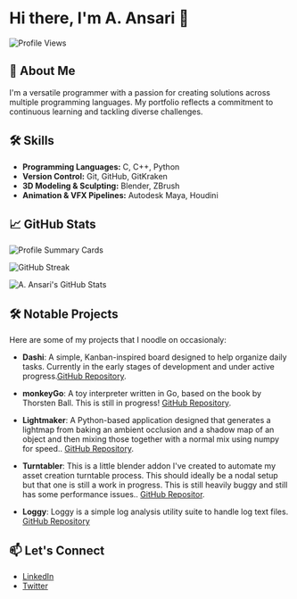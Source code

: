 # Hi there, I'm A. Ansari 👋

![Profile Views](https://komarev.com/ghpvc/?username=Ans-A)

## 🚀 About Me

I'm a versatile programmer with a passion for creating solutions across multiple programming languages. My portfolio reflects a commitment to continuous learning and tackling diverse challenges.

## 🛠️ Skills


- **Programming Languages:** C, C++, Python
- **Version Control:** Git, GitHub, GitKraken
- **3D Modeling & Sculpting:** Blender, ZBrush
- **Animation & VFX Pipelines:** Autodesk Maya, Houdini


## 📈 GitHub Stats

  ![Profile Summary Cards](https://github-profile-summary-cards.vercel.app/api/cards/profile-details?username=Ans-A&theme=vue)

  ![GitHub Streak](https://github-readme-streak-stats.herokuapp.com/?user=Ans-A)


  ![A. Ansari's GitHub Stats](https://github-readme-stats.vercel.app/api?username=Ans-A&show_icons=true&theme=radical)


## 🛠️ Notable Projects

Here are some of my projects that I noodle on occasionaly:

- **Dashi**: A simple, Kanban-inspired board designed to help organize daily tasks. Currently in the early stages of development and under active progress.[GitHub Repository](https://github.com/Ans-A/dashi).

- **monkeyGo**: A toy interpreter written in Go, based on the book by Thorsten Ball. This is still in progress! [GitHub Repository](https://github.com/Ans-A/monkeyGo).

- **Lightmaker**: A Python-based application designed that generates a lightmap from baking an ambient occlusion and a shadow map of an object and then mixing those together with a normal mix using numpy for speed.. [GitHub Repository](https://github.com/Ans-A/lightmaker).

- **Turntabler**: This is a little blender addon I've created to automate my asset creation turntable process. This should ideally be a nodal setup but that one is still a work in progress. 
This is still heavily buggy and still has some performance issues..  [GitHub Repositor](https://github.com/Ans-A/Turntabler).


- **Loggy**: Loggy is a simple log analysis utility suite to handle log text files. [GitHub Repository](https://github.com/Ans-A/Loggy)

## 📫 Let's Connect

- [LinkedIn](https://www.linkedin.com/in/al-an-sari/)
- [Twitter](https://x.com/an_saa_ri)

